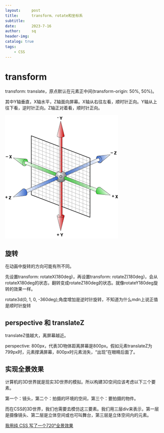 ```yaml
---
layout:     post
title:      transform、rotate和坐标系
subtitle:   
date:       2023-7-16
author:     sq
header-img: 
catalog: true
tags:
    - CSS
---
```

# transform
transform: translate，原点默认在元素正中间(transform-origin: 50%, 50%)。

其中Y轴垂直，X轴水平，Z轴面向屏幕。X轴从右往左看，顺时针正向。Y轴从上往下看，逆时针正向。Z轴正对着看，顺时针正向。

![img.png](/img/transform坐标系.png)

## 旋转
在动画中旋转的方向可能有所不同。

先设置transform: rotateX(180deg)，再设置transform: rotateZ(180deg)，会从rotateX180deg的状态，翻转变成rotateZ180deg的状态。就像rotateY180deg旋转的效果一样。

rotate3d(0, 1, 0, -360deg);角度增加是逆时针旋转，不知道为什么mdn上说正值是顺时针旋转

## perspective 和 translateZ
translateZ值越大，离屏幕越近。

perspective: 800px，代表3D物体距离屏幕是800px。假如元素translateZ为799px时，元素撑满屏幕，800px时元素消失，“出现”在眼睛后面了。

## 实现全景效果

计算机的3D世界就是现实3D世界的模拟。所以构建3D空间应该考虑以下三个要素。

第一个：镜头，第二个：拍摄的环境的空间，第三个：要拍摄的物件。

而在CSS的3D世界，我们也需要去模仿这三要素。我们用三层div来表示，第一层是摄像镜头、第二层是立体空间或也可叫舞台，第三层是立体空间内的元素。

[我用纯 CSS 写了一个720°全景效果](https://mp.weixin.qq.com/s/YlcYFOqdkII_TUEamRUYNg)

